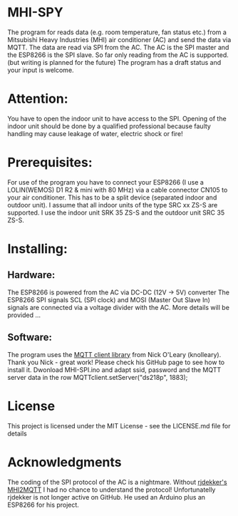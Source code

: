 # MHI-SPY
The program for reads data (e.g. room temperature, fan status etc.) from
a Mitsubishi Heavy Industries (MHI) air conditioner (AC) and send the data via MQTT.
The data are read via SPI from the AC. The AC is the SPI master and the ESP8266 is the SPI slave.
So far only reading from the AC is supported. (but writing is planned for the future)
The program has a draft status and your input is welcome.

# Attention:
You have to open the indoor unit to have access to the SPI. Opening of the indoor unit should be done by 
a qualified professional because faulty handling may cause leakage of water, electric shock or fire!

# Prerequisites:
For use of the program you have to connect your ESP8266 (I use a LOLIN(WEMOS) D1 R2 & mini with 80 MHz) via a
cable connector CN105 to your air conditioner. This has to be a split device (separated indoor and outdoor unit).
I assume that all indoor units of the type SRC xx ZS-S are supported. I use the indoor unit SRK 35 ZS-S and the outdoor unit SRC 35 ZS-S.
  
# Installing:

## Hardware:
The ESP8266 is powered from the AC via DC-DC (12V -> 5V) converter
The ESP8266 SPI signals SCL (SPI clock) and MOSI (Master Out Slave In) signals are connected via a voltage divider with the AC.
More details will be provided ...

## Software:
The program uses the [MQTT client library](https://github.com/knolleary/pubsubclient) from Nick O'Leary (knolleary). Thank you Nick - great work!
Please check his GitHub page to see how to install it.
Dwonload MHI-SPI.ino and adapt ssid, password and the MQTT server data in the row MQTTclient.setServer("ds218p", 1883);

# License
This project is licensed under the MIT License - see the LICENSE.md file for details

# Acknowledgments
The coding of the SPI protocol of the AC is a nightmare. Without [rjdekker's MHI2MQTT](https://github.com/rjdekker/MHI2MQTT) I had no chance to understand the protocol! Unfortunatelly rjdekker is not longer active on GitHub. He used an Arduino plus an ESP8266 for his project.
